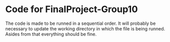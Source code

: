 # Code for FinalProject-Group10

The code is made to be runned in a sequential order. It will probably be necessary to update the working directory in which the file is being runned. Asides from that everything should be fine. 

